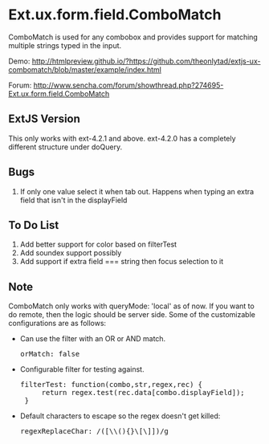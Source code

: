 # Ext.ux.form.field.ComboMatch
ComboMatch is used for any combobox and provides support for matching multiple strings typed in the
input.

Demo: http://htmlpreview.github.io/?https://github.com/theonlytad/extjs-ux-combomatch/blob/master/example/index.html

Forum: http://www.sencha.com/forum/showthread.php?274695-Ext.ux.form.field.ComboMatch


## ExtJS Version
This only works with ext-4.2.1 and above.  ext-4.2.0 has a completely different structure under doQuery.

## Bugs

 1. If only one value select it when tab out.  Happens when typing an extra field that isn't in the displayField

## To Do List

 1. Add better support for color based on filterTest
 2. Add soundex support possibly
 3. Add support if extra field === string then focus selection to it

## Note

ComboMatch only works with queryMode: 'local' as of now.  If you want to do remote, then
the logic should be server side.  Some of the customizable configurations are
as follows:

 * Can use the filter with an OR or AND match.  
     <pre>orMatch: false</pre>
 * Configurable filter for testing against. 
     <pre>filterTest: function(combo,str,regex,rec) {
        return regex.test(rec.data[combo.displayField]);
    }</pre>
 * Default characters to escape so the regex doesn't get killed: 
     <pre>regexReplaceChar: /([\\(){}\[\]])/g</pre>
